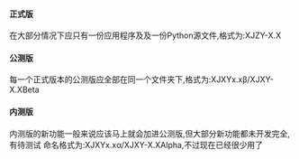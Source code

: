 #### 正式版

在大部分情况下应只有一份应用程序及及一份Python源文件,格式为:XJZY-X.X

#### 公测版

每一个正式版本的公测版应全部在同一个文件夹下,格式为:XJXYx.xβ/XJXY-X.XBeta

#### 内测版

内测版的新功能一般来说应该马上就会加进公测版,但大部分新功能都未开发完全,有待测试
命名格式为:XJXYx.xα/XJXY-X.XAlpha,不过现在已经很少用了
